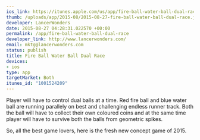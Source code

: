 ```yaml
--- 
ios_link: https://itunes.apple.com/us/app/fire-ball-water-ball-dual-race/id1001524209?mt=8
thumb: /uploads/app/2015-08/2015-08-27-fire-ball-water-ball-dual-race.jpg
developer: LancerWonders
date: 2015-08-27 04:28:31.022570 +00:00
permalink: /app/fire-ball-water-ball-dual-race
developer_link: http://www.lancerwonders.com/
email: mktg@lancerwonders.com
status: publish
title: Fire Ball Water Ball Dual Race
devices: 
- ios
type: app
targetMarket: Both
itunes_id: "1001524209"
---
```


Player will have to control dual balls at a time. Red fire ball and blue water ball are running parallely on best and challenging endless runner track. Both the ball will have to collect their own coloured coins and at the same time player will have to survive both the balls from geometric spikes.

So, all the best game lovers, here is the fresh new concept game of 2015.

